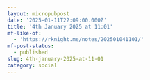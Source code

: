 ```yaml
---
layout: micropubpost
date: '2025-01-11T22:09:00.000Z'
title: '4th January 2025 at 11:01'
mf-like-of:
  - 'https://rknight.me/notes/202501041101/'
mf-post-status:
  - published
slug: 4th-january-2025-at-11-01
category: social
---
```

